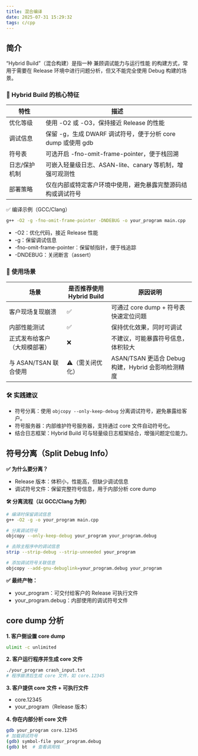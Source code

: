 ```yaml
---
title: 混合编译
date: 2025-07-31 15:29:32
tags: c/cpp
---
```


## 简介

“Hybrid Build”（混合构建）是指一种 兼顾调试能力与运行性能 的构建方式，常用于需要在 Release 环境中进行问题分析，但又不能完全使用 Debug 构建的场景。

### 🧩 Hybrid Build 的核心特征

| 特性          | 描述                                                         |
|---------------|--------------------------------------------------------------|
| 优化等级      | 使用 -O2 或 -O3，保持接近 Release 的性能                     |
| 调试信息      | 保留 -g，生成 DWARF 调试符号，便于分析 core dump 或使用 gdb  |
| 符号表        | 可选开启 -fno-omit-frame-pointer，便于栈回溯                 |
| 日志/保护机制 | 可嵌入轻量级日志、ASAN-lite、canary 等机制，增强可观测性     |
| 部署策略      | 仅在内部或特定客户环境中使用，避免暴露完整源码结构或调试符号 |

✅ 编译示例（GCC/Clang）

```bash
g++ -O2 -g -fno-omit-frame-pointer -DNDEBUG -o your_program main.cpp
```

- -O2：优化代码，接近 Release 性能
- -g：保留调试信息
- -fno-omit-frame-pointer：保留帧指针，便于栈追踪
- -DNDEBUG：关闭断言（assert）

### 🎯 使用场景

| 场景                         | 是否推荐使用 Hybrid Build | 原因说明                                           |
|------------------------------|---------------------------|----------------------------------------------------|
| 客户现场复现崩溃             | ✅                         | 可通过 core dump + 符号表快速定位问题              |
| 内部性能测试                 | ✅                         | 保持优化效果，同时可调试                           |
| 正式发布给客户（大规模部署） | ❌                         | 不建议，可能暴露符号信息，体积较大                 |
| 与 ASAN/TSAN 联合使用        | ⚠️（需关闭优化）           | ASAN/TSAN 更适合 Debug 构建，Hybrid 会影响检测精度 |


### 🛠️ 实践建议

- 符号分离：使用 `objcopy --only-keep-debug` 分离调试符号，避免暴露给客户。
- 符号服务器：内部维护符号服务器，支持通过 core 文件自动符号化。
- 结合日志框架：Hybrid Build 可与轻量级日志框架结合，增强问题定位能力。


## 符号分离（Split Debug Info）

**✅ 为什么要分离？**
- Release 版本：体积小，性能高，但缺少调试信息
- 调试符号文件：保留完整符号信息，用于内部分析 core dump

**🛠️ 分离流程（以 GCC/Clang 为例）**

```bash
# 编译时保留调试信息
g++ -O2 -g -o your_program main.cpp

# 分离调试符号
objcopy --only-keep-debug your_program your_program.debug

# 去除主程序中的调试信息
strip --strip-debug --strip-unneeded your_program

# 添加调试符号关联信息
objcopy --add-gnu-debuglink=your_program.debug your_program
```

**✅ 最终产物：**

- your_program：可交付给客户的 Release 可执行文件
- your_program.debug：内部使用的调试符号文件


## core dump 分析

**1. 客户侧设置 core dump**

```bash
ulimit -c unlimited
```

**2. 客户运行程序并生成 core 文件**

```bash
./your_program crash_input.txt
# 程序崩溃后生成 core 文件，如 core.12345
```

**3. 客户提供 core 文件 + 可执行文件**

   - core.12345
   - your_program（Release 版本）

**4. 你在内部分析 core 文件**

```bash
gdb your_program core.12345
# 加载调试符号
(gdb) symbol-file your_program.debug
(gdb) bt  # 查看调用栈
```

